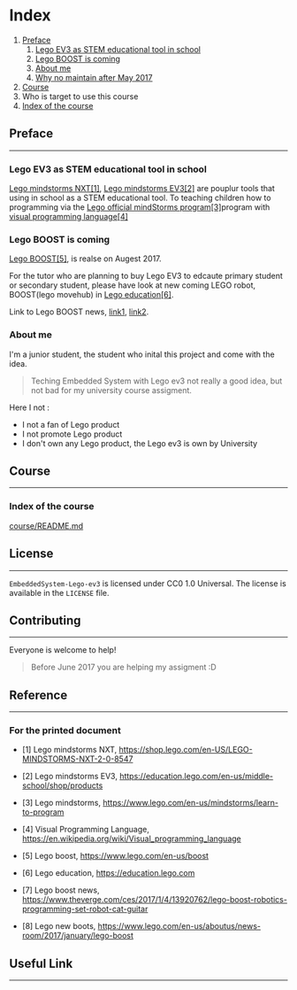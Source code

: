 # Index 

1. [Preface](#preface)
    1. [Lego EV3 as STEM educational tool in school](#lego-ev3-as-stem-educational-tool-in-school)
    2. [Lego BOOST is coming](#lego-boost-is-coming)
    3. [About me](#about-me)
    4. [Why no maintain after May 2017](#why-no-maintain-afer-may-2017)
2. [Course](#course)
2. Who is target to use this course
3. [Index of the course](#index-of-the-course)

## Preface
---

### Lego EV3 as STEM educational tool in school

[Lego mindstorms NXT[1]][lego-nxt], [Lego mindstorms EV3[2]][lego-ev3] are pouplur tools that using in school as a STEM educational tool. To teaching children how to programming via the [Lego official mindStorms program[3]][lego-mindstorms]program with [visual programming language[4]][vpl]

### Lego BOOST is coming

[Lego BOOST[5]][lego-boost], is realse on Augest 2017.

For the tutor who are planning to buy Lego EV3 to edcaute primary student or secondary student, please have look at new coming LEGO robot, BOOST(lego movehub) in [Lego education[6]][lego-education].

Link to Lego BOOST news, [link1][lego-boost-new], [link2][lego-new-boots].

### About me

I'm a junior student, the student who inital this project and come with the idea. 
> Teching Embedded System with Lego ev3 not really  a good idea, but not bad for my university course assigment.

Here I not :

- I not a fan of Lego product
- I not promote Lego product
- I don't own any Lego product, the Lego ev3 is own by University


## Course
---

### Index of the course

[course/README.md](./course/README.md)


## License
---

`EmbeddedSystem-Lego-ev3` is licensed under CC0 1.0 Universal. The
license is available in the `LICENSE` file.

## Contributing
---

Everyone is welcome to help!
> Before June 2017 you are helping my assigment :D

## Reference
---

[lego-nxt]: https://shop.lego.com/en-US/LEGO-MINDSTORMS-NXT-2-0-8547 
[lego-ev3]: https://education.lego.com/en-us/middle-school/shop/products
[lego-mindstorms]: https://www.lego.com/en-us/mindstorms/learn-to-program
[vpl]: https://en.wikipedia.org/wiki/Visual_programming_language
[lego-education]: https://education.lego.com
[lego-boost]: https://www.lego.com/en-us/boost

[lego-boost-new]: https://www.theverge.com/ces/2017/1/4/13920762/lego-boost-robotics-programming-set-robot-cat-guitar
[lego-new-boots]: https://www.lego.com/en-us/aboutus/news-room/2017/january/lego-boost

### For the printed document

- <a name="lego-nxt"></a>        [1] Lego mindstorms NXT, https://shop.lego.com/en-US/LEGO-MINDSTORMS-NXT-2-0-8547 
- <a name="lego-ev3"></a>        [2] Lego mindstorms EV3, https://education.lego.com/en-us/middle-school/shop/products
- <a name="lego-mindstorms"></a> [3] Lego mindstorms, https://www.lego.com/en-us/mindstorms/learn-to-program
- <a name="vpl"></a> [4] Visual Programming Language, https://en.wikipedia.org/wiki/Visual_programming_language

- <a name="lego-boots"></a>      [5] Lego boost, https://www.lego.com/en-us/boost
- <a name="lego-education"></a>  [6] Lego education, https://education.lego.com
- <a name="lego-boost-new"></a>  [7] Lego boost news, https://www.theverge.com/ces/2017/1/4/13920762/lego-boost-robotics-programming-set-robot-cat-guitar
- <a name="lego-new-boots"></a>  [8] Lego new boots, https://www.lego.com/en-us/aboutus/news-room/2017/january/lego-boost


## Useful Link
---

